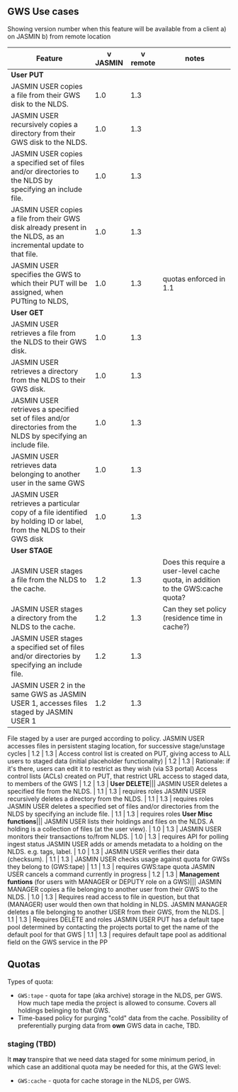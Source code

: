 ## GWS Use cases

Showing version number when this feature will be available from a client a) on JASMIN b) from remote location

Feature | v JASMIN | v remote | notes
---|---|---|---
**User PUT**|||
JASMIN USER copies a file from their GWS disk to the NLDS.                                                                  | 1.0 | 1.3 | 
JASMIN USER recursively copies a directory from their GWS disk to the NLDS.                                                 | 1.0 | 1.3 | 
JASMIN USER copies a specified set of files and/or directories to the NLDS by specifying an include file.                   | 1.0 | 1.3 | 
JASMIN USER copies a file from their GWS disk already present in the NLDS, as an incremental update to that file.           | 1.0 | 1.3 | 
JASMIN USER specifies the GWS to which their PUT will be assigned, when PUTting to NLDS,                                    | 1.0 | 1.3 | quotas enforced in 1.1
**User GET**|||
JASMIN USER retrieves a file from the NLDS to their GWS disk.                                                               | 1.0 | 1.3 | 
JASMIN USER retrieves a directory from the NLDS to their GWS disk.                                                          | 1.0 | 1.3 | 
JASMIN USER retrieves a specified set of files and/or directories from the NLDS by specifying an include file.              | 1.0 | 1.3 | 
JASMIN USER retrieves data belonging to another user in the same GWS                                                        | 1.0 | 1.3 |
JASMIN USER retrieves a particular copy of a file identified by holding ID or label, from the NLDS to their GWS disk        | 1.0 | 1.3 | 
**User STAGE**|||
JASMIN USER stages a file from the NLDS to the cache.                                                                       | 1.2 | 1.3 | Does this require a user-level cache quota, in addition to the GWS:cache quota?
JASMIN USER stages a directory from the NLDS to the cache.                                                                  | 1.2 | 1.3 | Can they set policy (residence time in cache?)
JASMIN USER stages a specified set of files and/or directories by specifying an include file.                               | 1.2 | 1.3 | 
JASMIN USER 2 in the same GWS as JASMIN USER 1, accesses files staged by JASMIN USER 1                                      | 1.2 | 1.3 |
File staged by a user are purged according to policy.
JASMIN USER accesses files in persistent staging location, for successive stage/unstage cycles                              | 1.2 | 1.3 | 
Access control list is created on PUT, giving access to ALL users to staged data (initial placeholder functionality)        | 1.2 | 1.3 | Rationale: if it's there, users can edit it to restrict as they wish (via S3 portal)
Access control lists (ACLs) created on PUT, that restrict URL access to staged data, to members of the GWS                  | 1.2 | 1.3 | 
**User DELETE**|||
JASMIN USER deletes a specified file from the NLDS.                                                                         | 1.1 | 1.3 | requires roles
JASMIN USER recursively deletes a directory from the NLDS.                                                                  | 1.1 | 1.3 | requires roles
JASMIN USER deletes a specified set of files and/or directories from the NLDS by specifying an include file.                | 1.1 | 1.3 | requires roles
**User Misc functions**|||
JASMIN USER lists their holdings and files on the NLDS.  A holding is a collection of files (at the user view).             | 1.0 | 1.3 |
JASMIN USER monitors their transactions to/from NLDS.                                                                       | 1.0 | 1.3 | requires API for polling ingest status
JASMIN USER adds or amends metadata to a holding on the NLDS. e.g. tags, label.                                             | 1.0 | 1.3 |
JASMIN USER verifies their data (checksum).                                                                                 | 1.1 | 1.3 |
JASMIN USER checks usage against quota for GWSs they belong to (GWS:tape)                                                   | 1.1 | 1.3 | requires GWS:tape quota
JASMIN USER cancels a command currently in progress                                                                         | 1.2 | 1.3 | 
**Management funtions** (for users with MANAGER or DEPUTY role on a GWS)|||
JASMIN MANAGER copies a file belonging to another user from their GWS to the NLDS.                                          | 1.0 | 1.3 | Requires read access to file in question, but that (MANAGER) user would then own that holding in NLDS.
JASMIN MANAGER deletes a file belonging to another USER from their GWS, from the NLDS.                                      | 1.1 | 1.3 | Requires DELETE and roles
JASMIN USER PUT has a default tape pool determined by contacting the projects portal to get the name of the default pool for that GWS | 1.1 | 1.3 | requires default tape pool as additional field on the GWS service in the PP

## Quotas

Types of quota:

- `GWS:tape` - quota for tape (aka archive) storage in the NLDS, per GWS. How much tape media the project is allowed to consume. Covers all holdings belinging to that GWS.
- Time-based policy for purging "cold" data from the cache. Possibility of preferentially purging data from **own** GWS data in cache, TBD.

### staging (TBD)
It **may** transpire that we need data staged for some minimum period, in which case an additional quota may be needed for this, at the GWS level:
- `GWS:cache` - quota for cache storage in the NLDS, per GWS.
